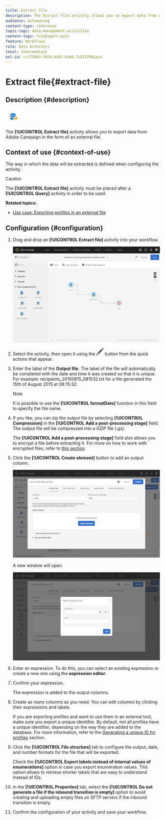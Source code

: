 ```yaml
---
title: Extract file
description: The Extract file activity allows you to export data from Adobe Campaign in the form of an external file.
audience: automating
content-type: reference
topic-tags: data-management-activities
context-tags: fileExport,main
feature: Workflows
role: Data Architect
level: Intermediate
exl-id: ccf73563-f0f8-4397-ba96-7c5727562acd
---
```

# Extract file{#extract-file}

## Description {#description}

![](assets/export.png)

The **[!UICONTROL Extract file]** activity allows you to export data from Adobe Campaign in the form of an external file.

## Context of use {#context-of-use}

The way in which the data will be extracted is defined when configuring the activity.

>[!CAUTION]
>
>The **[!UICONTROL Extract file]** activity must be placed after a **[!UICONTROL Query]** activity in order to be used.

**Related topics:**

* [Use case: Exporting profiles in an external file](../../automating/using/exporting-profiles-in-file.md)

## Configuration {#configuration}

1. Drag and drop an **[!UICONTROL Extract file]** activity into your workflow.

   ![](assets/wkf_data_export1.png)

1. Select the activity, then open it using the ![](assets/edit_darkgrey-24px.png) button from the quick actions that appear.
1. Enter the label of the **Output file**. The label of the file will automatically be completed with the date and time it was created so that it is unique. For example: recipients_20150815_081532.txt for a file generated the 15th of August 2015 at 08:15:32.

   >[!NOTE]
   >
   >It is possible to use the **[!UICONTROL formatDate]** function in this field to specify the file name.

1. If you like, you can zip the output file by selecting **[!UICONTROL Compression]** in the **[!UICONTROL Add a post-processing stage]** field. The output file will be compressed into a GZIP file (.gz).

   The **[!UICONTROL Add a post-processing stage]** field also allows you to encrypt a file before extracting it. For more on how to work with encrypted files, refer to [this section](../../automating/using/managing-encrypted-data.md)

1. Click the **[!UICONTROL Create element]** button to add an output column.

   ![](assets/wkf_data_export2.png)

   A new window will open.

   ![](assets/wkf_data_export3.png)

1. Enter an expression. To do this, you can select an existing expression or create a new one using the **expression editor**.
1. Confirm your expression.

   The expression is added to the output columns.

1. Create as many columns as you need. You can edit columns by clicking their expressions and labels.

   If you are exporting profiles and want to use them in an external tool, make sure you export a unique identifier. By default, not all profiles have a unique identifier, depending on the way they are added to the database. For more information, refer to the [Generating a unique ID for profiles](../../developing/using/configuring-the-resource-s-data-structure.md#generating-a-unique-id-for-profiles-and-custom-resources) section.

1. Click the **[!UICONTROL File structure]** tab to configure the output, date, and number formats for the file that will be exported.

   Check the **[!UICONTROL Export labels instead of internal values of enumerations]** option in case you export enumeration values. This option allows to retrieve shorter labels that are easy to understand instead of IDs.

1. In the **[!UICONTROL Properties]** tab, select the **[!UICONTROL Do not generate a file if the inbound transition is empty]** option to avoid creating and uploading empty files on SFTP servers if the inbound transition is empty.
1. Confirm the configuration of your activity and save your workflow.
